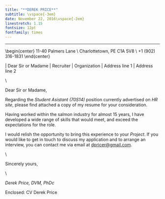 ```yaml
---
title: "**DEREK PRICE**"
subtitle: \vspace{-3em}
date: November 22, 2016\vspace{-2em} 
linestretch: 1.15
fontsize: 12pt
fontfamily: times
--- 
```


---
\begin{center}
11-40 Palmers Lane \\
Charlottetown, PE C1A 5V8 \\
+1 (902) 316-1831
\end{center}

| Dear Sir or Madame
| Recruiter
| Organization
| Address line 1
| Address line 2

\ 

Dear Sir or Madame,  

Regarding the *Student Asistant (70S14)* position currently advertised on *HR
site*, please find attached a copy of my resume for your consideration.  


Having worked within the salmon industry for almost 15 years, I have developed a
wide range of skills that would meet, and exceed the expectations for the role.  


I would relish the opportunity to bring this experience to your *Project*. If
you would like to get in touch to discuss my application and to arrange an
interview, you can contact me via email at
[dpricer@gmail.com](mailto:dpricer@gmail.com).  


\ 

Sincerely yours, 

\ 

*Derek Price, DVM, PhDc*  


Enclosed: CV Derek Price   